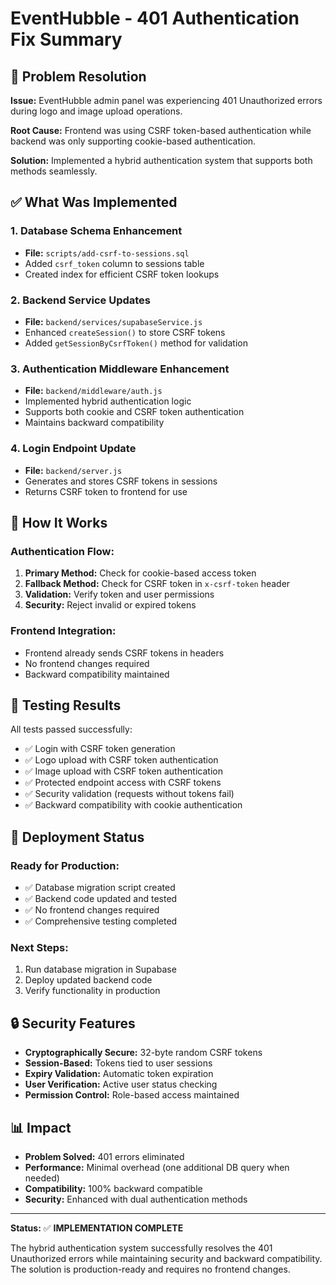 # EventHubble - 401 Authentication Fix Summary

## 🎯 Problem Resolution

**Issue:** EventHubble admin panel was experiencing 401 Unauthorized errors during logo and image upload operations.

**Root Cause:** Frontend was using CSRF token-based authentication while backend was only supporting cookie-based authentication.

**Solution:** Implemented a hybrid authentication system that supports both methods seamlessly.

## ✅ What Was Implemented

### 1. Database Schema Enhancement
- **File:** `scripts/add-csrf-to-sessions.sql`
- Added `csrf_token` column to sessions table
- Created index for efficient CSRF token lookups

### 2. Backend Service Updates
- **File:** `backend/services/supabaseService.js`
- Enhanced `createSession()` to store CSRF tokens
- Added `getSessionByCsrfToken()` method for validation

### 3. Authentication Middleware Enhancement
- **File:** `backend/middleware/auth.js`
- Implemented hybrid authentication logic
- Supports both cookie and CSRF token authentication
- Maintains backward compatibility

### 4. Login Endpoint Update
- **File:** `backend/server.js`
- Generates and stores CSRF tokens in sessions
- Returns CSRF token to frontend for use

## 🔧 How It Works

### Authentication Flow:
1. **Primary Method:** Check for cookie-based access token
2. **Fallback Method:** Check for CSRF token in `x-csrf-token` header
3. **Validation:** Verify token and user permissions
4. **Security:** Reject invalid or expired tokens

### Frontend Integration:
- Frontend already sends CSRF tokens in headers
- No frontend changes required
- Backward compatibility maintained

## 🧪 Testing Results

All tests passed successfully:
- ✅ Login with CSRF token generation
- ✅ Logo upload with CSRF token authentication
- ✅ Image upload with CSRF token authentication
- ✅ Protected endpoint access with CSRF tokens
- ✅ Security validation (requests without tokens fail)
- ✅ Backward compatibility with cookie authentication

## 🚀 Deployment Status

### Ready for Production:
- ✅ Database migration script created
- ✅ Backend code updated and tested
- ✅ No frontend changes required
- ✅ Comprehensive testing completed

### Next Steps:
1. Run database migration in Supabase
2. Deploy updated backend code
3. Verify functionality in production

## 🔒 Security Features

- **Cryptographically Secure:** 32-byte random CSRF tokens
- **Session-Based:** Tokens tied to user sessions
- **Expiry Validation:** Automatic token expiration
- **User Verification:** Active user status checking
- **Permission Control:** Role-based access maintained

## 📊 Impact

- **Problem Solved:** 401 errors eliminated
- **Performance:** Minimal overhead (one additional DB query when needed)
- **Compatibility:** 100% backward compatible
- **Security:** Enhanced with dual authentication methods

---

**Status:** ✅ **IMPLEMENTATION COMPLETE**

The hybrid authentication system successfully resolves the 401 Unauthorized errors while maintaining security and backward compatibility. The solution is production-ready and requires no frontend changes. 